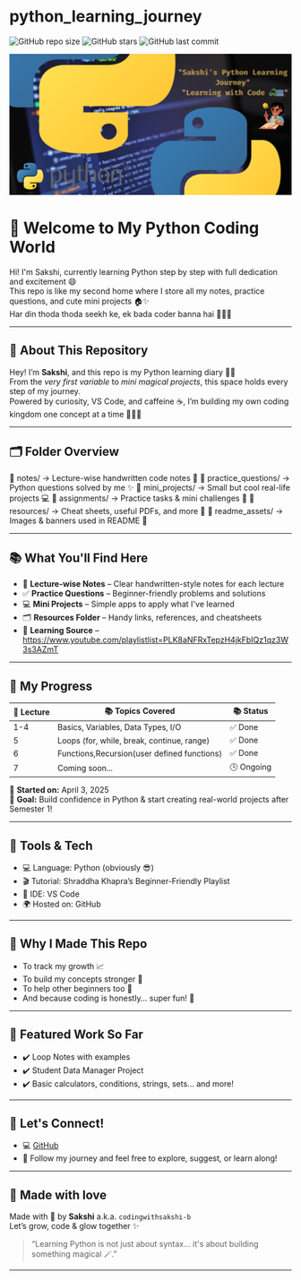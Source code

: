 # python_learning_journey

![GitHub repo size](https://img.shields.io/github/repo-size/codingwithsakshi-b/python_learning_journey)
![GitHub stars](https://img.shields.io/github/stars/codingwithsakshi-b/python_learning_journey?style=social)
![GitHub last commit](https://img.shields.io/github/last-commit/codingwithsakshi-b/python_learning_journey)


![Sakshi's Python Journey](https://github.com/codingwithsakshi-b/python_learning_journey/blob/main/Add%20a%20heading.png?raw=true)

# 💖 Welcome to My Python Coding World

Hi! I'm Sakshi, currently learning Python step by step with full dedication and excitement 😄  
This repo is like my second home where I store all my notes, practice questions, and cute mini projects 🏠✨  
Har din thoda thoda seekh ke, ek bada coder banna hai 👩‍💻🔥

---

## 📌 About This Repository

Hey! I’m **Sakshi**, and this repo is my Python learning diary 📒✨  
From the *very first variable* to *mini magical projects*, this space holds every step of my journey.  
Powered by curiosity, VS Code, and caffeine ☕, I’m building my own coding kingdom one concept at a time 👩‍💻👑

---

## 🗂️ Folder Overview

📁 notes/ → Lecture-wise handwritten code notes 📝
📁 practice_questions/ → Python questions solved by me ✨
📁 mini_projects/ → Small but cool real-life projects 💻
📁 assignments/ → Practice tasks & mini challenges 🎯
📁 resources/ → Cheat sheets, useful PDFs, and more 🧠
📁 readme_assets/ → Images & banners used in README 🌈

---

## 📚 What You'll Find Here

- 🧠 **Lecture-wise Notes** – Clear handwritten-style notes for each lecture  
- ✅ **Practice Questions** – Beginner-friendly problems and solutions  
- 💻 **Mini Projects** – Simple apps to apply what I've learned  
- 🗂️ **Resources Folder** – Handy links, references, and cheatsheets  
- 📌 **Learning Source** –https://www.youtube.com/playlistlist=PLK8aNFRxTepzH4jkFbIQz1qz3W3s3AZmT

---

## 🚀 My Progress

| 📘 Lecture |📚 Topics Covered                          |📚 Status  |
|---------|-----------------------------------------------|---------|
| 1-4     | Basics, Variables, Data Types, I/O            | ✅ Done |
| 5       | Loops (for, while, break, continue, range)    | ✅ Done |
| 6       | Functions,Recursion(user defined functions)   | ✅ Done |
| 7       | Coming soon...                                | 🕓 Ongoing |

📅 **Started on:** April 3, 2025  
📍 **Goal:** Build confidence in Python & start creating real-world projects after Semester 1!

---

## 🚀 Tools & Tech

- 💻 Language: Python (obviously 😎)  
- 🎬 Tutorial: Shraddha Khapra’s Beginner-Friendly Playlist  
- 🧠 IDE: VS Code  
- 🌍 Hosted on: GitHub  

---

## 🧁 Why I Made This Repo

- To track my growth 📈  
- To build my concepts stronger 💪  
- To help other beginners too 🤝  
- And because coding is honestly… super fun! 💜

---

## 🌟 Featured Work So Far

- ✔️ Loop Notes with examples  
- ✔️ Student Data Manager Project  
- ✔️ Basic calculators, conditions, strings, sets... and more!

---

## 🤝 Let's Connect!

- 💻 [GitHub](https://github.com/codingwithsakshi-b)
- 🐍 Follow my journey and feel free to explore, suggest, or learn along!

---

## 🫶 Made with love

Made with 💖 by **Sakshi** a.k.a. `codingwithsakshi-b`  
Let’s grow, code & glow together ✨  

> “Learning Python is not just about syntax… it's about building something magical 🪄.”  

---


